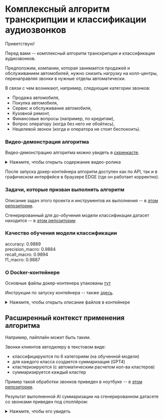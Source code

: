 # Комплексный алгоритм транскрипции и классификации аудиозвонков


Приветствую!

Перед вами -- комплексный алгоритм транскрипции и классификации аудиозвонков.

Предположим,  компании, которая занимается продажей и обслуживанием автомобилей, нужно снизить нагрузку на колл-центры, перенаправляя звонки в нужные отделы автоматически.

В связи с чем возникают, например, следующие категории звонков:
* Продажа автомобиля,
* Покупка автомобиля,
* Сервис и обслуживание автомобиля,
* Кузовной ремонт,
* Финансовые вопросы (например, по кредитам),
* Вопрос оператору (когда без него не обойтись),
* Нецелевой звонок (когда и оператора не стоит беспокоить).


### Видео-демонстрация алгоритма

Видео-демонстрацию алгоритма можно увидеть в [скринкасте](https://dzen.ru/video/watch/684efc3bca1db06f075aac9c?share_to=link).

<details>
<summary>Нажмите, чтобы открыть содержание видео-ролика</summary>

Содержание видео-ролика, демонстрирующего работу алгоритма.

**00:01 Введение в алгоритм транскрипции и классификации аудиозвонков**
1. Демонстрация работы комплексного алгоритма транскрипции и классификации аудиозвонков.
2. Пример использования для компании по продаже и обслуживанию автомобилей.
3. Категории звонков: продажа автомобиля, покупка автомобиля, сервис и обслуживание, кузовной ремонт, финансовые вопросы, вопросы оператору, нецелевые звонки.

**00:57 Доступ к алгоритму через Docker и браузер**

1. Доступ к алгоритму через Docker-контейнер и API.
2. Возможность использования графического интерфейса в браузере Edge.
3. Инструкция по запуску через каталог Docker и демо-ключ.

**01:35 Классификация текста и аудиофайлов**
1. Пример классификации текста на первой вкладке приложения.
2. Загрузка звукового файла и запуск процесса транскрипции и классификации.
3. Поддержка различных форматов аудиофайлов.

**02:34 Транскрипция и классификация аудиофайла**
1. Пример транскрипции и классификации 20-секундного аудиофайла.
2. Уверенность классификации составляет 86%.
3. Проверка транскрипции и прослушивание очищенного файла.

**03:31 Удаление шумов и анализ звука**
1. Удаление шумов из аудиофайла.
2. Сравнение графиков звука до и после обработки.
3. Тепловые карты показывают улучшение качества голосовых частот.

**05:16 Аугментация речи и проверка модели**
1. Добавление смысловой неразборчивости в нормальную речь.
2. Запись и запуск процесса транскрипции.
3. Результат: категория "кузовной ремонт" с уверенностью более 93%.

</details>

После запуска докер-контейнера алгоритм доступен как по API, так и в графическом интерфейсе в браузере EDGE (где он работает корректно). 



### Задачи, которые призван выполнять алгоритм

Описание задач этого проекта и инструментов их выполнения -- в [этом репозитории](https://github.com/gravek/my_projects/blob/main/agcalls/Задачи%20по%20автоматизации%20обработке%20звонков.md).

Сгенерированный для до-обучения модели классификации датасет находится -- в [этом репозитории](https://github.com/gravek/my_projects/blob/main/agcalls/train_sentences.csv)


### Качество обучения модели классификации

accuracy:   0.9889  
precision_macro:    0.9884  
recall_macro:   0.9894  
f1_macro:   0.9887  


### О Docker-контейнере

Основные файлы докер-контенера упакованы [тут](https://github.com/gravek/my_projects/blob/main/agcalls/Dockerfiles%20wo%20models.zip)

Инструкции по запуску контейнера -- также [здесь](https://github.com/gravek/my_projects/blob/main/agcalls/Краткая%20документация-инструкция%20по%20запуску%20демо-контейнера%20и%20API.md).



<details>
<summary>Нажмите, чтобы открыть описание файлов в контейнере</summary>

`api_app.py`:
Модуль для обработки аудиофайлов (транскрипция, шумоподавление, визуализация) и классификации текста с использованием моделей ONNX и SentenceTransformer.

`api_server.py`:
FastAPI-сервер для приема аудиофайлов, их транскрипции и классификации с асинхронной обработкой через Celery, включая API-аутентификацию и логирование.

`demo_app.py`:
Gradio-интерфейс для демонстрации классификации текста и транскрипции аудиофайлов с визуализацией результатов и кэшированием.

`model.onnx`:
Оптимизированная ONNX-модель для классификации текста по категориям звонков.

`requirements.txt`:
Список зависимостей Python, необходимых для работы сервиса, включая библиотеки для аудиообработки, машинного обучения и веб-интерфейса.

`supervisord.conf`:
Конфигурационный файл Supervisord для управления процессами API-сервера и демо-приложения в контейнере.

`test_api.py`:
Модуль с тестами для проверки классификации текста и работы эндпоинта API с использованием фиктивных данных.


`Dockerfile`:
Файл сборки Docker-образа, включающий установку зависимостей, копирование моделей и настройку окружения для запуска сервиса.

</details>


## Расширенный контекст применения алгоритма

Например, пайплайн может быть таким.

Звонки клиентов автодилеру в текстовом виде:
* классифицируются по 6 категориям (на обученной модели)
* для каждого класса создается суммаризация (GPT4)
* кластеризируются (с автоматическим расчетом кол-ва кластеров)
* суммаризируется каждый кластер

Пример такой обработки звонков приведен в ноутбуке -- в [этом репозитории](https://github.com/gravek/my_projects/blob/main/agcalls/Классификация%2C%20кластеризация%20и%20AI%20суммаризация%20звонков.ipynb).

Результат выполненной AI суммаризации на сгенерированном датасете со звонками приведен под споллйром:
<details>
<summary>Нажмите, чтобы его увидеть</summary>

### Суммаризация по классам

#### **Класс: Покупка автомобиля**

**Обобщение: **  
Клиенты интересуются различными аспектами приобретения автомобилей, от связи с менеджером по продажам до покупки машин в кредит или в рассрочку, а также ищут информацию о ценах, скидках и программах трейд-ин.

**Ключевые пункты:**  
1) Связь с менеджером по продажам,  
2) Покупка автомобиля в кредит или рассрочку,  
3) Интерес к ценам и скидкам,  
4) Интерес к новым и подержанным автомобилям.


#### **Класс: Сервис и обслуживание автомобиля**

**Обобщение: **  
Клиенты автосервиса заинтересованы в проведении различных технических работ, включая диагностику и ремонт двигателя, замену масла и фильтров, а также в решении проблем с электрооборудованием и системами автомобиля. Они также выражают беспокойство по поводу времени выполнения услуг и наличия гарантии на ремонт.

**Ключевые пункты:**  
1) Диагностика и ремонт двигателя,  
2) Замена масла, фильтров, и тормозных колодок,  
3) Решение проблем с электрооборудованием,  
4) Время выполнения услуг и наличие гарантии на ремонт.


#### **Класс: Кузовной ремонт**

**Обобщение: **  
Клиенты интересуются сроками и стоимостью кузовного ремонта после аварий, включая покраску, замену и вытяжку различных частей автомобиля.

**Ключевые пункты:**  
1) Ремонт и покраска кузовных деталей,  
2) Замена поврежденных стекол и фар,  
3) Вытяжка и устранение вмятин,  
4) Запросы на оценку стоимости услуг.


#### **Класс: Финансовые вопросы**

**Обобщение: **  
Клиенты интересуются условиями оформления автокредита и страхования автомобиля, включая процентные ставки, переплату по кредиту, ежемесячные платежи и программы лояльности. Также их волнует возможность оформления каско и необходимые документы для получения кредита.

**Ключевые пункты:**  
1) Условия и процентные ставки по автокредиту,  
2) Условия и программы страхования автомобиля,  
3) Необходимые документы для оформления кредита,  
4) Программы лояльности и переплата по кредиту.


#### **Класс: Вопрос оператору**

**Обобщение: **
Клиенты интересуются местоположением автосалона и сервиса, графиком их работы, а также контактной информацией для связи с различными отделами, включая отдел продаж и бухгалтерию. Кроме того, их интересуют способы оплаты и проверки статуса заявок, а также возможность добраться общественным транспортом.


**Ключевые пункты:**  
1) Местоположение и график работы автосалона и сервиса,  
2) Контактная информация для связи с разными отделами,  
3) Способы проверки и оплаты,  
4) Информация о доступности общественного транспорта.


#### **Класс: Нецелевой звонок**

**Обобщение: **
Клиенты часто ошибаются при наборе номера, связываясь с различными организациями и службами, такими как автомойка, прачечная, служба доставки и магазин автозапчастей, или попадают на рекламные звонки и спам. Основные проблемы включают:

**Ключевые пункты:**  
1) частые ошибки при наборе номера,  
2) попадание на рекламные звонки и спам,  
3) связь с неправильными организациями,  
4) необходимость перезвона для уточнения информации.



### Суммаризация по кластерам

#### Cluster 0:

Клиенты интересуются различными аспектами сервиса и покупки автомобилей: они спрашивают о сроках и стоимости кузовного ремонта, покраски детали, а также проявляют интерес к различным моделям и комплектациям автомобилей, особенно с автоматической коробкой передач, уделяя особое внимание марке Volkswagen Polo.


#### Cluster 1:

Клиенты интересуются расположением и графиком работы автосалона, а также контактами и способами связи с отделом продаж и сервисом. Они также хотят узнать, как добраться до салона, оставить или проверить статус заявки, и нуждаются в информации о сайте компании.


#### Cluster 2:

Клиенты интересуются различными аспектами обслуживания, включая просмотр автомобильного каталога, проверку остатка по кредиту, способы оплаты кредита, а также способы связи с отделами бухгалтерии, кредитования и продаж для получения информации о статусе заявки и условиях кредитов. Они также ищут информацию о том, как можно оплатить кредит онлайн или через интернет.




</details>






